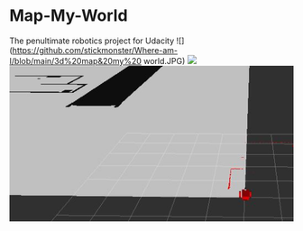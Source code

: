 # Map-My-World
The penultimate robotics project for Udacity
![](https://github.com/stickmonster/Where-am-I/blob/main/3d%20map&20my%20 world.JPG)
![](https://github.com/stickmonster/Where-am-I/blob/main/https:map%20my%20world%20further%20database%20output.JPG)
![](https://github.com/stickmonster/Map-My-World/blob/main/robot_map.JPG)

